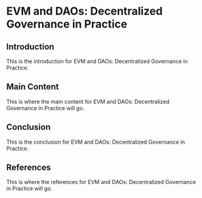 # EVM and DAOs: Decentralized Governance in Practice

## Introduction

This is the introduction for EVM and DAOs: Decentralized Governance in Practice.

## Main Content

This is where the main content for EVM and DAOs: Decentralized Governance in Practice will go.

## Conclusion

This is the conclusion for EVM and DAOs: Decentralized Governance in Practice.

## References

This is where the references for EVM and DAOs: Decentralized Governance in Practice will go.
